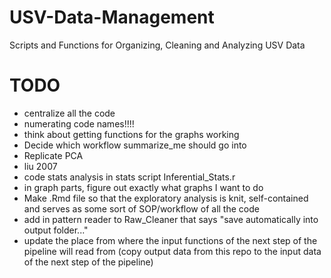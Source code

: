 # USV-Data-Management
Scripts and Functions  for Organizing, Cleaning and Analyzing  USV Data

# TODO

 * centralize all the code 
 * numerating code names!!!!
 * think about getting functions for the graphs working
 * Decide which workflow summarize_me should go into
 * Replicate PCA
 * liu 2007
 * code stats analysis in stats script Inferential_Stats.r
 * in graph parts, figure out exactly what graphs I want to do
 * Make .Rmd file so that the exploratory analysis is knit, self-contained and serves as some sort of SOP/workflow of all the code
 * add in pattern reader to Raw_Cleaner that says "save automatically into output folder..."
 * update the place from where the input functions of the next step of the pipeline will read from (copy output data from this repo to the input data of the next step of the pipeline)
 
